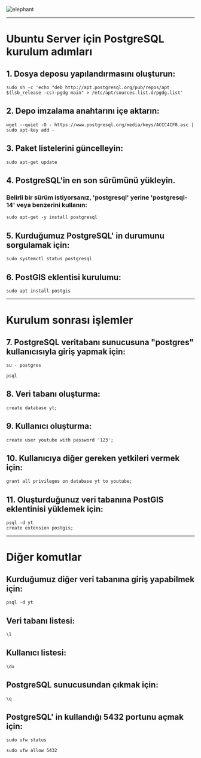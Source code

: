 ![elephant](https://github.com/bugrazen/postgresql/assets/95212909/09575a66-8246-4ce5-bcc5-a534ee1cb55b)

---


# Ubuntu Server için PostgreSQL kurulum adımları
## 1. Dosya deposu yapılandırmasını oluşturun:
```
sudo sh -c 'echo "deb http://apt.postgresql.org/pub/repos/apt $(lsb_release -cs)-pgdg main" > /etc/apt/sources.list.d/pgdg.list'
```

## 2. Depo imzalama anahtarını içe aktarın:
```
wget --quiet -O - https://www.postgresql.org/media/keys/ACCC4CF8.asc | sudo apt-key add -
```

## 3. Paket listelerini güncelleyin:
```
sudo apt-get update
```

## 4. PostgreSQL'in en son sürümünü yükleyin.
### Belirli bir sürüm istiyorsanız, 'postgresql' yerine 'postgresql-14' veya benzerini kullanın:
```
sudo apt-get -y install postgresql
```

## 5. Kurduğumuz PostgreSQL' in durumunu sorgulamak için:
```
sudo systemctl status postgresql
```

## 6. PostGIS eklentisi kurulumu:
```
sudo apt install postgis
```

---

# Kurulum sonrası işlemler

## 7. PostgreSQL veritabanı sunucusuna "postgres" kullanıcısıyla giriş yapmak için:
```
su - postgres
```
```
psql
```
## 8. Veri tabanı oluşturma:
```
create database yt;
```
## 9. Kullanıcı oluşturma:
```
create user youtube with password '123';
```
## 10. Kullanıcıya diğer gereken yetkileri vermek için:
```
grant all privileges on database yt to youtube;
```
## 11. Oluşturduğunuz veri tabanına PostGIS eklentinisi yüklemek için:
```
psql -d yt
create extension postgis;
```
---
# Diğer komutlar
## Kurduğumuz diğer veri tabanına giriş yapabilmek için:
```
psql -d yt
```
## Veri tabanı listesi:
```
\l
```
## Kullanıcı listesi:
```
\du
```
## PostgreSQL sunucusundan çıkmak için:
```
\q
```
## PostgreSQL' in kullandığı 5432 portunu açmak için:
```
sudo ufw status
```
```
sudo ufw allow 5432
